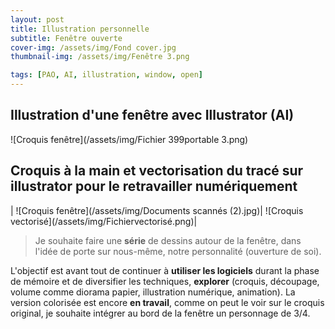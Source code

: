 ```yaml
---
layout: post
title: Illustration personnelle
subtitle: Fenêtre ouverte
cover-img: /assets/img/Fond cover.jpg
thumbnail-img: /assets/img/Fenêtre 3.png

tags: [PAO, AI, illustration, window, open]
---
```


## Illustration d'une fenêtre avec Illustrator (AI) 

![Croquis fenêtre](/assets/img/Fichier 399portable 3.png)


 ## Croquis à la main et vectorisation du tracé sur illustrator pour le retravailler numériquement 
<p> </p>
| ![Croquis fenêtre](/assets/img/Documents scannés (2).jpg)| ![Croquis vectorisé](/assets/img/Fichiervectorisé.png)|
<p> </p>

> Je souhaite faire une **série** de dessins autour de la fenêtre, dans l'idée de porte sur nous-même, notre personnalité (ouverture de soi). 

L'objectif est avant tout de continuer à **utiliser les logiciels** durant la phase de mémoire et de diversifier les techniques, **explorer**
(croquis, découpage, volume comme diorama papier, illustration numérique, animation). La version colorisée est encore **en travail**, comme on peut le voir sur le croquis original, je souhaite intégrer au bord de la fenêtre un personnage de 3/4.
